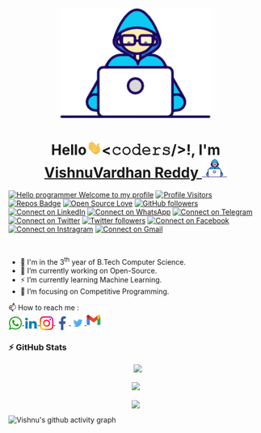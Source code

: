 <p align="center">
  <img src="https://github.com/VishnuVVR-369/VishnuVVR-369/blob/master/developer1.gif" width="300px">
</p>

<h1 align="center">Hello<img src="https://raw.githubusercontent.com/ABSphreak/ABSphreak/master/gifs/Hi.gif" width="30px" style="max-width:100%;"><𝚌𝚘𝚍𝚎𝚛𝚜/>!, I'm <a href="https://akashsingh3031.github.io/CodeWithSky/"> VishnuVardhan Reddy </a><img src="https://github.com/AkashSingh3031/AkashSingh3031/blob/main/Developer.gif" width="50px"></h1>

[![Hello programmer Welcome to my profile](https://img.shields.io/badge/Hello,Programmer!-Welcome-orange.svg?style=flat&logo=github)](https://github.com/VishnuVVR-369)
[![Profile Visitors](https://visitor-badge.glitch.me/badge?page_id=AkashSingh3031.profileviews-badge)](https://github.com/VishnuVVR-369)
[![Repos Badge](https://badges.pufler.dev/repos/AkashSingh3031)](https://github.com/VishnuVVR-369?tab=repositories)
[![Open Source Love](https://badges.frapsoft.com/os/v1/open-source.svg?v=103)](https://github.com/VishnuVVR-369/The-Complete-FAANG-Preparation)
[![GitHub followers](https://img.shields.io/github/followers/AkashSingh3031?style=social)](https://github.com/VishnuVVR-369?tab=followers)
[![Connect on LinkedIn](https://img.shields.io/badge/--linkedin?label=LinkedIn&logo=LinkedIn&style=social)](https://www.linkedin.com/in/vishnuvardhan-reddy-ganji/)
[![Connect on WhatsApp](https://img.shields.io/badge/--WhatsApp?label=WhatsApp&logo=WhatsApp&style=social)](https://wa.me/8186886586)
[![Connect on Telegram](https://img.shields.io/badge/--Telegram?label=Telegram&logo=Telegram&style=social)](https://t.me/akash_singh3031)
[![Connect on Twitter](https://img.shields.io/badge/--Twitter?label=Twitter&logo=Twitter&style=social)](https://twitter.com/Vishnuv25035868)
[![Twitter followers](https://img.shields.io/twitter/follow/akashsingh3031?style=social)](https://twitter.com/Vishnuv25035868)
[![Connect on Facebook](https://img.shields.io/badge/--Facebook?label=Facebook&logo=Facebook&style=social)](https://www.facebook.com/vishnuvardhanreddy.ganji.56)
[![Connect on Instragram](https://img.shields.io/badge/--Instagram?label=Instagram&logo=Instagram&style=social)](https://www.instagram.com/v_i_s_h_n_u__vvr/)
[![Connect on Gmail](https://img.shields.io/badge/--Gmail?label=Gmail&logo=Gmail&style=social)](mailto:vishnuvardhanganji@gmail.com)

<br>

- 🔭 I'm in the 3<sup>th</sup> year of B.Tech Computer Science.
- 🌱 I’m currently working on Open-Source.
- :zap: I’m currently learning Machine Learning.
- 🎯 I’m focusing on Competitive Programming.

<summary>📫  How to reach me :</summary>
<a href="https://wa.me/8186886586" target="blank"><img align="center" src="https://github.com/AkashSingh3031/AkashSingh3031/blob/main/whatsapp(color).png" width="27px" /> </a>
<a href="https://www.linkedin.com/in/vishnuvardhan-reddy-ganji/" target="blank"><img align="center" src="https://github.com/AkashSingh3031/AkashSingh3031/blob/main/linked(color).png" width="27px" /> </a>
<a href="https://www.instagram.com/v_i_s_h_n_u__vvr/" target="blank"><img align="center" src="https://github.com/AkashSingh3031/AkashSingh3031/blob/main/Instagram%20(1).svg" width="27px" /> </a>
<a href="https://www.facebook.com/vishnuvardhanreddy.ganji.56" target="blank"><img align="center" src="https://github.com/AkashSingh3031/AkashSingh3031/blob/main/facebook(color).png" alt="Akash's Facebook" width="27px" /> </a>
<a href="https://twitter.com/Vishnuv25035868" target="blank"><img align="center" src="https://github.com/AkashSingh3031/AkashSingh3031/blob/main/twitter(color).png" width="27px" /> </a>
<a href="mailto:vishnuvardhanganji@gmail.com"> <img src="https://github.com/AkashSingh3031/AkashSingh3031/blob/main/Gmail_icon_(2020).svg" width="27px"/> </a>

### :zap: GitHub Stats

<p align="center">&nbsp;
  <img align="center" src="https://github-readme-stats.vercel.app/api?username=VishnuVVR-369&show_icons=true&hide_border=true&show_owner=true&title_color=FFFF00&theme=dark&custom_title=Cheers 🥂 Programmers! &layout=compact" /><br><br>
  <img align="center" src="https://github-readme-streak-stats.herokuapp.com/?user=VishnuVVR-369&theme=radical&custom_title=streak-stats&hide_border=true&layout=compact" /><br><br>
  <img align="center" src="https://github-profile-summary-cards.vercel.app/api/cards/profile-details?username=VishnuVVR-369&theme=dracula" />
</p>

![Vishnu's github activity graph](https://activity-graph.herokuapp.com/graph?username=VishnuVVR-369&theme=dracula&layout=compact&title_color=FF69B4&hide_border=true&area=true)
